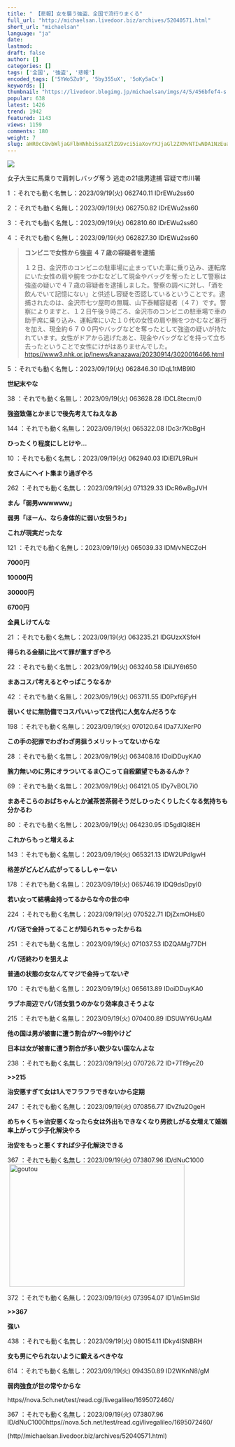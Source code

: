 ```yaml
---
title: " 【悲報】女を襲う強盗、全国で流行りまくる"
full_url: "http://michaelsan.livedoor.biz/archives/52040571.html"
short_url: "michaelsan"
language: "ja"
date: 
lastmod: 
draft: false
author: []
categories: []
tags: ['全国', '強盗', '悲報']
encoded_tags: ['5YWo5Zu9', '5by355uX', '5oKy5aCx']
keywords: []
thumbnail: "https://livedoor.blogimg.jp/michaelsan/imgs/4/5/456bfef4-s.jpg"
popular: 638
latest: 1426
trend: 1942
featured: 1143
views: 1159
comments: 180
weight: 7
slug: aHR0cC8vbWljaGFlbHNhbi5saXZlZG9vci5iaXovYXJjaGl2ZXMvNTIwNDA1NzEuaHRtbA==
---
```


![](https://livedoor.blogimg.jp/michaelsan/imgs/4/5/456bfef4-s.jpg)

<div><p>女子大生に馬乗りで肩刺しバッグ奪う 逃走の21歳男逮捕 容疑で市川署</p><p>1 ：それでも動く名無し：2023/09/19(火) 062740.11 IDrEWu2ss60</p><p>2 ：それでも動く名無し：2023/09/19(火) 062750.82 IDrEWu2ss60</p><p>3 ：それでも動く名無し：2023/09/19(火) 062810.60 IDrEWu2ss60</p><p>4 ：それでも動く名無し：2023/09/19(火) 062827.30 IDrEWu2ss60</p><blockquote><p><b>コンビニで女性から強盗 ４７歳の容疑者を逮捕</b></p>１２日、金沢市のコンビニの駐車場に止まっていた車に乗り込み、運転席にいた女性の肩や腕をつかむなどして現金やバッグを奪ったとして警察は強盗の疑いで４７歳の容疑者を逮捕しました。警察の調べに対し、「酒を飲んでいて記憶にない」と供述し容疑を否認しているということです。逮捕されたのは、金沢市七ツ屋町の無職、山下泰輔容疑者（４７）です。警察によりますと、１２日午後９時ごろ、金沢市のコンビニの駐車場で車の助手席に乗り込み、運転席にいた１０代の女性の肩や腕をつかむなど暴行を加え、現金約６７００円やバッグなどを奪ったとして強盗の疑いが持たれています。女性がドアから逃げたあと、現金やバッグなどを持って立ち去ったということで女性にけがはありませんでした。<a title='' target='_blank' href='https//www3.nhk.or.jp/lnews/kanazawa/20230914/3020016466.html'>https//www3.nhk.or.jp/lnews/kanazawa/20230914/3020016466.html</a> </blockquote><p>5 ：それでも動く名無し：2023/09/19(火) 062846.30 IDqL1tMB9l0</p><b><p>世紀末やな </p></b><p>38 ：それでも動く名無し：2023/09/19(火) 063628.28 IDCL8tecm/0</p><b><p>強盗致傷とかまじで後先考えてねえなあ </p></b><p>144 ：それでも動く名無し：2023/09/19(火) 065322.08 IDc3r7KbBgH</p><b><p>ひったくり程度にしとけや… </p></b><p>10 ：それでも動く名無し：2023/09/19(火) 062940.03 IDiEI7L9RuH</p><b><p>女さんにヘイト集まり過ぎやろ </p></b><p>262 ：それでも動く名無し：2023/09/19(火) 071329.33 IDcR6wBgJVH</p><p><b><p>まん「弱男wwwwww」</p></b></p><p><b><p></p></b></p><b><p>弱男「ほーん、なら身体的に弱い女狙うわ」</p></b><b><p>これが現実だったな </p></b><p>121 ：それでも動く名無し：2023/09/19(火) 065039.33 IDM/vNECZoH</p><p><b><p>7000円</p></b></p><p><b><p></p></b></p><p><b><p>10000円</p></b></p><p><b><p></p></b></p><p><b><p>30000円</p></b></p><p><b><p></p></b></p><b><p>6700円</p></b><b><p>全員しけてんな</p></b><p>21 ：それでも動く名無し：2023/09/19(火) 063235.21 IDGUzxXSfoH</p><b><p>得られる金額に比べて罪が重すぎやろ </p></b><p>22 ：それでも動く名無し：2023/09/19(火) 063240.58 IDilJY6t650</p><b><p>まあコスパ考えるとやっぱこうなるか </p></b><p>42 ：それでも動く名無し：2023/09/19(火) 063711.55 ID0Pxf6jFyH</p><b><p>弱いくせに無防備でコスパいいってZ世代に人気なんだろうな </p></b><p>198 ：それでも動く名無し：2023/09/19(火) 070120.64 IDa77JXerP0</p><b><p><p>この手の犯罪でわざわざ男狙うメリットってないからな</p></p></b><p>28 ：それでも動く名無し：2023/09/19(火) 063408.16 IDoiDDuyKA0</p><b><p>腕力無いのに男にオラついてるま〇こって自殺願望でもあるんか？ </p></b><p>69 ：それでも動く名無し：2023/09/19(火) 064121.05 IDy7vBOL7i0</p><b><p>まあそこらのおばちゃんとか滅茶苦茶弱そうだしひったくりしたくなる気持ちも分かるわ </p></b><p>80 ：それでも動く名無し：2023/09/19(火) 064230.95 ID5gdlQl8EH</p><b><p>これからもっと増えるよ</p></b><p>143 ：それでも動く名無し：2023/09/19(火) 065321.13 IDW2UPdlgwH</p><b><p>格差がどんどん広がってるししゃーない </p></b><p>178 ：それでも動く名無し：2023/09/19(火) 065746.19 IDQ9dsDpyI0</p><b><p>若い女って結構金持ってるからな今の世の中 </p></b><p>224 ：それでも動く名無し：2023/09/19(火) 070522.71 IDjZxmOHsE0</p><b><p>パパ活で金持ってることが知られちゃったからね </p></b><p>251 ：それでも動く名無し：2023/09/19(火) 071037.53 IDZQAMg77DH</p><p><b><p><p>パパ活終わりを狙えよ</p></p></b></p><p><b><p><p></p></p></b></p><b><p><p>普通の状態の女なんてマジで金持ってないぞ </p></p></b><p>170 ：それでも動く名無し：2023/09/19(火) 065613.89 IDoiDDuyKA0</p><b><p>ラブホ周辺でパパ活女狙うのかなり効率良さそうよな </p></b><p>215 ：それでも動く名無し：2023/09/19(火) 070400.89 IDSUWY6UqAM</p><p><b><p>他の国は男が被害に遭う割合が7〜9割やけど</p></b></p><p><b><p></p></b></p><b><p>日本は女が被害に遭う割合が多い数少ない国なんよな </p></b><p>238 ：それでも動く名無し：2023/09/19(火) 070726.72 ID+7Tf9ycZ0</p><p><p><b><p>>>215</p></b></p></p><p><p><b><p></p></b></p></p><p><b><p>治安悪すぎて女は1人でフラフラできないから定期 </p></b></p><p>247 ：それでも動く名無し：2023/09/19(火) 070856.77 IDvZfu2OgeH</p><b><p>めちゃくちゃ治安悪くなったら女は外出もできなくなり男欲しがる女増えて婚姻率上がって少子化解決やろ</p></b><b><p>治安をもっと悪くすれば少子化解決できる </p></b>367 ：それでも動く名無し：2023/09/19(火) 073807.96 ID/dNuC1000<img class='pict' hspace='5' alt='goutou' border='0' height='280' width='400' src='https//livedoor.blogimg.jp/michaelsan/imgs/6/f/6fa9caa6.gif'><p>372 ：それでも動く名無し：2023/09/19(火) 073954.07 ID1/n5ImSId</p><p><b><p>>>367</p></b></p><p><b><p></p></b></p><b><p>強い </p></b><p>438 ：それでも動く名無し：2023/09/19(火) 080154.11 IDky4ISNBRH</p><b><p>女も男にやられないように鍛えるべきやな </p></b><p>614 ：それでも動く名無し：2023/09/19(火) 094350.89 ID2WKnN8/gM</p><b><p><p>弱肉強食が世の常やからな </p></p></b>https//nova.5ch.net/test/read.cgi/livegalileo/1695072460/<br clear='all'> <p id='a6850dc6aefc0d5bbff2bea180d92d89'> </p> <p id='a6850dc6aefc0d5bbff2bea180d92d89'> </p> <p class='alistcloud-container-6795'></p> <p>367 ：それでも動く名無し：2023/09/19(火) 073807.96 ID/dNuC1000https//nova.5ch.net/test/read.cgi/livegalileo/1695072460/</p></div>

(http//michaelsan.livedoor.biz/archives/52040571.html)
